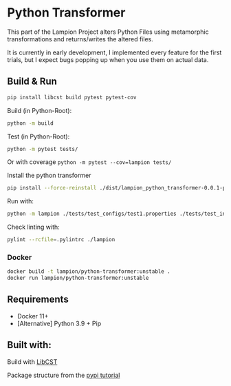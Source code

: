 # Python Transformer

This part of the Lampion Project alters Python Files using metamorphic transformations 
and returns/writes the altered files.

It is currently in early development, I implemented every feature for the first trials, 
but I expect bugs popping up when you use them on actual data.


## Build & Run
```bash
pip install libcst build pytest pytest-cov
```

Build (in Python-Root): 

```bash
python -m build
```

Test (in Python-Root):

```bash
python -m pytest tests/
```
Or with coverage `python -m pytest --cov=lampion tests/`


Install the python transformer

```bash
pip install --force-reinstall ./dist/lampion_python_transformer-0.0.1-py2.py3-none-any.whl
```

Run with: 
```bash
python -m lampion ./tests/test_configs/test1.properties ./tests/test_inputs/hello_world.py ./lampion_output
```

Check linting with:
``` bash
pylint --rcfile=.pylintrc ./lampion
```

### Docker

```bash
docker build -t lampion/python-transformer:unstable .
docker run lampion/python-transformer:unstable
```

## Requirements

- Docker 11+
- [Alternative] Python 3.9 + Pip

## Built with:

Build with [LibCST](https://github.com/Instagram/LibCST)

Package structure from the [pypi tutorial](https://packaging.python.org/tutorials/packaging-projects/)
